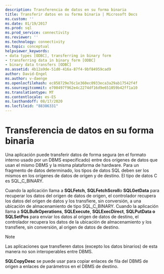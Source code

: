```yaml
---
description: Transferencia de datos en su forma binaria
title: Transferir datos en su forma binaria | Microsoft Docs
ms.custom: ''
ms.date: 01/19/2017
ms.prod: sql
ms.prod_service: connectivity
ms.reviewer: ''
ms.technology: connectivity
ms.topic: conceptual
helpviewer_keywords:
- data types [ODBC], transferring in binary form
- transferring data in binary form [ODBC]
- binary data transfers [ODBC]
ms.assetid: 4b12a9de-51d0-416a-87f4-9bf84959cad9
author: David-Engel
ms.author: v-daenge
ms.openlocfilehash: ec858729e76c1e360ec0933eca3a29ab17542f4f
ms.sourcegitcommit: e700497f962e4c2274df16d9e651059b42ff1a10
ms.translationtype: MT
ms.contentlocale: es-ES
ms.lasthandoff: 08/17/2020
ms.locfileid: "88386331"
---
```

# <a name="transferring-data-in-its-binary-form"></a>Transferencia de datos en su forma binaria
Una aplicación puede transferir datos de forma segura (en el formato interno usado por un DBMS especificado) entre dos orígenes de datos que usan el mismo DBMS y la misma plataforma de hardware. Para un fragmento de datos determinado, los tipos de datos SQL deben ser los mismos en los orígenes de datos de origen y de destino. El tipo de datos C es SQL_C_BINARY.  
  
 Cuando la aplicación llama a **SQLFetch**, **SQLFetchScroll**o **SQLGetData** para recuperar los datos del origen de datos de origen, el controlador recupera los datos del origen de datos y los transfiere, sin conversión, a una ubicación de almacenamiento de tipo SQL_C_BINARY. Cuando la aplicación llama a **SQLBulkOperations**, **SQLExecute**, **SQLExecDirect**, **SQLPutData o SQLSetPos** para enviar los datos al origen de datos de destino, el controlador recupera los datos de la ubicación de almacenamiento y los transfiere, sin conversión, al origen de datos de destino.  
  
> [!NOTE]  
>  Las aplicaciones que transfieren datos (excepto los datos binarios) de esta manera no son interoperables entre DBMS.  
  
 **SQLCopyDesc** se puede usar para copiar enlaces de fila del DBMS de origen a enlaces de parámetros en el DBMS de destino.
